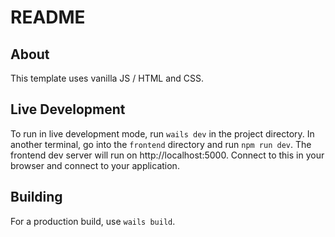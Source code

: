 # README

## About

This template uses vanilla JS / HTML and CSS.

## Live Development

To run in live development mode, run `wails dev` in the project directory. In another terminal, go into the `frontend`
directory and run `npm run dev`. The frontend dev server will run on http://localhost:5000. Connect to this in your
browser and connect to your application.

## Building

For a production build, use `wails build`.

